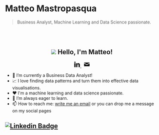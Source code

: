 

# Matteo Mastropasqua
> Business Analyst, Machine Learning and Data Science passionate.

<br />
<br />

<h2 align="center">
    <img src="https://raw.githubusercontent.com/MartinHeinz/MartinHeinz/master/wave.gif" height="40px"> Hello, I'm Matteo!
</h2>

<p align="center">
    <a href="http://www.linkedin.com/in/matteomastropasqua">
        <img src="https://raw.githubusercontent.com/mzjp2/mzjp2/master/icons/linkedin.svg" width=20px height=20px alt="linkedin: www.linkedin.com/in/matteomastropasqua">
        </a>&nbsp;
    <a href="mailto:mastropasquamatteo@gmail.com">
        <img src="https://raw.githubusercontent.com/mzjp2/mzjp2/master/icons/mail.svg" width=20px height=20px alt="email">
        </a>
</p>


- 🔭 I’m currently a Business Data Analyst!
- 📈 I love finding data patterns and turn them into effective data visualisations.
- ❤ I'm a machine learning and data science passionate.
- 🌱 I’m always eager to learn.
- 📫 How to reach me: [write me an email](mailto:mastropasquamatteo@gmail.com) or you can drop me a message on my social pages <br />


[![Linkedin Badge](https://img.shields.io/badge/-matteomastropasqua-blue?style=plastic&logo=Linkedin&logoColor=white&link=www.linkedin.com/in/matteomastropasqua)](http://www.linkedin.com/in/matteomastropasqua) 
--- 

